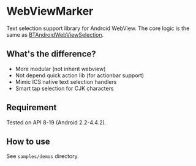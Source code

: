 WebViewMarker
=============

Text selection support library for Android WebView. The core logic is the same as [BTAndroidWebViewSelection](https://github.com/btate/BTAndroidWebViewSelection).

## What's the difference?
- More modular (not inherit webview)
- Not depend quick action lib (for actionbar support)
- Mimic ICS native text selection handlers
- Smart tap selection for CJK characters

## Requirement
Tested on API 8-19 (Android 2.2-4.4.2).

## How to use
See `samples/demos` directory.
